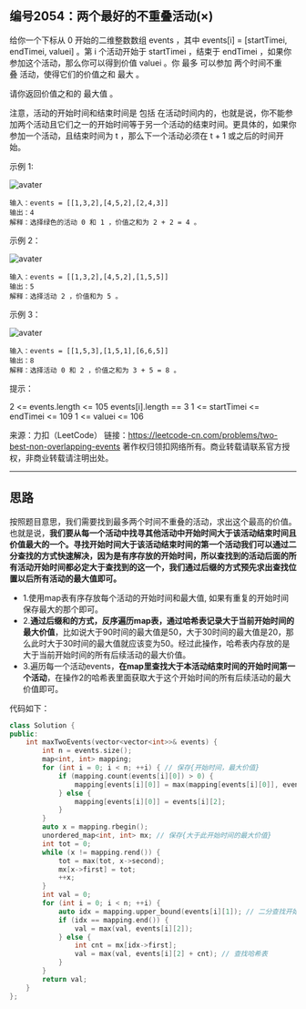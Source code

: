 ## 编号2054：两个最好的不重叠活动(×)

给你一个下标从 0 开始的二维整数数组 events ，其中 events[i] = [startTimei, endTimei, valuei] 。第 i 个活动开始于 startTimei ，结束于 endTimei ，如果你参加这个活动，那么你可以得到价值 valuei 。你 最多 可以参加 两个时间不重叠 活动，使得它们的价值之和 最大 。

请你返回价值之和的 最大值 。

注意，活动的开始时间和结束时间是 包括 在活动时间内的，也就是说，你不能参加两个活动且它们之一的开始时间等于另一个活动的结束时间。更具体的，如果你参加一个活动，且结束时间为 t ，那么下一个活动必须在 t + 1 或之后的时间开始。

示例 1:

![avater](https://assets.leetcode.com/uploads/2021/09/21/picture5.png)


```
输入：events = [[1,3,2],[4,5,2],[2,4,3]]
输出：4
解释：选择绿色的活动 0 和 1 ，价值之和为 2 + 2 = 4 。
```
示例 2：

![avater](https://assets.leetcode.com/uploads/2021/09/21/picture1.png)

```
输入：events = [[1,3,2],[4,5,2],[1,5,5]]
输出：5
解释：选择活动 2 ，价值和为 5 。
```
示例 3：

![avater](https://assets.leetcode.com/uploads/2021/09/21/picture3.png)

```
输入：events = [[1,5,3],[1,5,1],[6,6,5]]
输出：8
解释：选择活动 0 和 2 ，价值之和为 3 + 5 = 8 。 
```
提示：

2 <= events.length <= 105
events[i].length == 3
1 <= startTimei <= endTimei <= 109
1 <= valuei <= 106

来源：力扣（LeetCode）
链接：https://leetcode-cn.com/problems/two-best-non-overlapping-events
著作权归领扣网络所有。商业转载请联系官方授权，非商业转载请注明出处。

---
## 思路

按照题目意思，我们需要找到最多两个时间不重叠的活动，求出这个最高的价值。也就是说，**我们要从每一个活动中找寻其他活动中开始时间大于该活动结束时间且价值最大的一个。寻找开始时间大于该活动结束时间的第一个活动我们可以通过二分查找的方式快速解决，因为是有序存放的开始时间，所以查找到的活动后面的所有活动开始时间都必定大于查找到的这一个，我们通过后缀的方式预先求出查找位置以后所有活动的最大值即可。**

* 1.使用map表有序存放每个活动的开始时间和最大值, 如果有重复的开始时间保存最大的那个即可。
* 2.**通过后缀和的方式，反序遍历map表，通过哈希表记录大于当前开始时间的最大价值**，比如说大于90时间的最大值是50，大于30时间的最大值是20，那么此时大于30时间的最大值就应该变为50。经过此操作，哈希表内存放的是大于当前开始时间的所有后续活动的最大价值。
* 3.遍历每一个活动events，**在map里查找大于本活动结束时间的开始时间第一个活动**，在操作2的哈希表里面获取大于这个开始时间的所有后续活动的最大价值即可。

代码如下：
```c++
class Solution {
public:
    int maxTwoEvents(vector<vector<int>>& events) {
        int n = events.size();
        map<int, int> mapping;
        for (int i = 0; i < n; ++i) { // 保存{开始时间，最大价值}
            if (mapping.count(events[i][0]) > 0) {
                mapping[events[i][0]] = max(mapping[events[i][0]], events[i][2]);
            } else {
                mapping[events[i][0]] = events[i][2];
            }
        }
        auto x = mapping.rbegin();
        unordered_map<int, int> mx; // 保存{大于此开始时间的最大价值}
        int tot = 0;
        while (x != mapping.rend()) {
            tot = max(tot, x->second);
            mx[x->first] = tot;
            ++x;
        }
        int val = 0;
        for (int i = 0; i < n; ++i) {
            auto idx = mapping.upper_bound(events[i][1]); // 二分查找开始时间大于本活动结束时间的第一个活动
            if (idx == mapping.end()) {
                val = max(val, events[i][2]);
            } else {
                int cnt = mx[idx->first];
                val = max(val, events[i][2] + cnt); // 查找哈希表
            }
        }
        return val;
    }
}; 
```